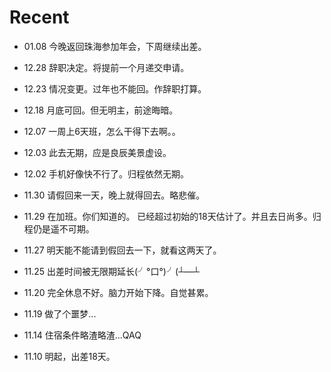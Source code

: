 Recent
======

- 01.08 今晚返回珠海参加年会，下周继续出差。

- 12.28 辞职决定。将提前一个月递交申请。

- 12.23 情况变更。过年也不能回。作辞职打算。

- 12.18 月底可回。但无明主，前途晦暗。

- 12.07 一周上6天班，怎么干得下去啊。。

- 12.03 此去无期，应是良辰美景虚设。

- 12.02 手机好像快不行了。归程依然无期。

- 11.30 请假回来一天，晚上就得回去。略悲催。

- 11.29 在加班。你们知道的。
已经超过初始的18天估计了。并且去日尚多。归程仍是遥不可期。

- 11.27 明天能不能请到假回去一下，就看这两天了。

- 11.25 出差时间被无限期延长(╯°口°)╯(┴—┴

- 11.20 完全休息不好。脑力开始下降。自觉甚累。

- 11.19 做了个噩梦...

- 11.14 住宿条件略渣略渣...QAQ

- 11.10 明起，出差18天。
